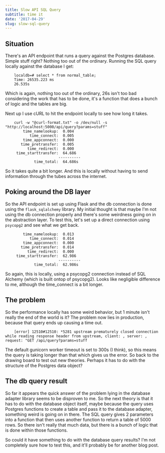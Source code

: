 ```yaml
---
title: Slow API SQL Query 
subtitle: time it
date: '2017-04-29'
slug: slow-sql-query
---
```


## Situation

There's an API endpoint that runs a query against the Postgres database.
Simple stuff right? Nothing too out of the ordinary. Running the SQL query
locally against the database I get:

```
    localdb=# select * from normal_table;
    Time: 26535.223 ms
    26.535s
```

Which is again, nothing too out of the ordinary, 26s isn't too bad considering
the work that has to be done, it's a function that does a bunch of logic and
the tables are big.

Next up I use cURL to hit the endpoint locally to see how long it takes.

```
    curl -w "@curl-format.txt" -o /dev/null -s "http://localhost:5000/api/query?params=stuff"
        time_namelookup:  0.004
           time_connect:  0.005
        time_appconnect:  0.000
       time_pretransfer:  0.005
          time_redirect:  0.000
     time_starttransfer:  64.686
                        ----------
             time_total:  64.686s
```

So it takes quite a bit longer. And this is locally without having to send
information through the tubes across the internet.

## Poking around the DB layer

So the API endpoint is set up using Flask and the db connection is done using
the `flask_sqlalchemy` library. My initial thought is that maybe I'm not using
the db connection properly and there's some weirdness going on in the
abstraction layer. To test this, let's set up a direct connection using
`psycopg2` and see what we get back.

```
        time_namelookup:  0.013
           time_connect:  0.014
        time_appconnect:  0.000
       time_pretransfer:  0.014
          time_redirect:  0.000
     time_starttransfer:  62.986
                        ----------
             time_total:  62.986s
```

So again, this is locally, using a psycopg2 connection instead of SQL Alchemy
(which is built ontop of psycopg2). Looks like negligible difference to me,
although the time_connect is a bit longer.

## The problem

So the performance locally has some weird behavior, but 1 minute isn't really
the end of the world is it? The problem now lies in production, because that
query ends up causing a time out.

```
    [error] 12510#12510: *5281 upstream prematurely closed connection while reading response header from upstream, client: , server: , request: "GET /api/query?params=stuff
```

The default gunicorn worker timeout is set to 300s (I think), so this means
the query is taking longer than that which gives us the error. So back to the
drawing board to test out new theories. Perhaps it has to do with the
structure of the Postgres data object?

## The db query result

So far it appears the quick answer of the problem lying in the database
adapter library seems to be disproven to me. So the next theory is that it has
to do with the database object itself, maybe because the query uses Postgres
functions to create a table and pass it to the database adapter, something
weird is going on in there. The SQL query gives 2 parameters into a function
that then uses another function to return a table of 5000 rows. So there isn't
really that much data, but there is a bunch of logic that is done within those
functions.

So could it have something to do with the database query results? I'm not
completely sure how to test this, and it'll probably be for another blog post.
